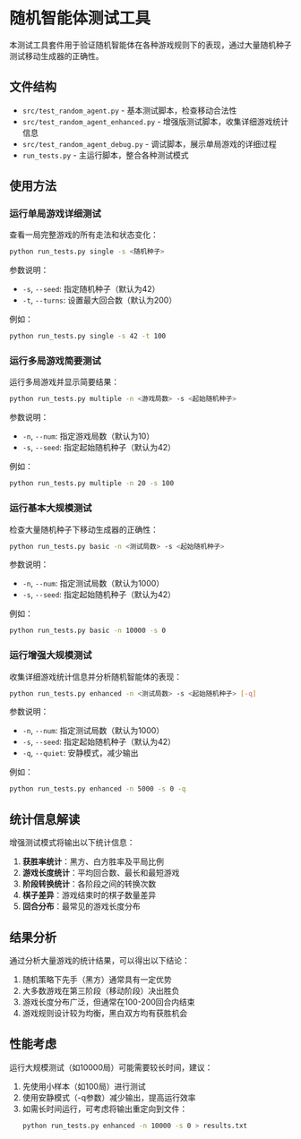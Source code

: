 # 随机智能体测试工具

本测试工具套件用于验证随机智能体在各种游戏规则下的表现，通过大量随机种子测试移动生成器的正确性。

## 文件结构

- `src/test_random_agent.py` - 基本测试脚本，检查移动合法性
- `src/test_random_agent_enhanced.py` - 增强版测试脚本，收集详细游戏统计信息
- `src/test_random_agent_debug.py` - 调试脚本，展示单局游戏的详细过程
- `run_tests.py` - 主运行脚本，整合各种测试模式

## 使用方法

### 运行单局游戏详细测试

查看一局完整游戏的所有走法和状态变化：

```bash
python run_tests.py single -s <随机种子>
```

参数说明：
- `-s`, `--seed`: 指定随机种子（默认为42）
- `-t`, `--turns`: 设置最大回合数（默认为200）

例如：
```bash
python run_tests.py single -s 42 -t 100
```

### 运行多局游戏简要测试

运行多局游戏并显示简要结果：

```bash
python run_tests.py multiple -n <游戏局数> -s <起始随机种子>
```

参数说明：
- `-n`, `--num`: 指定游戏局数（默认为10）
- `-s`, `--seed`: 指定起始随机种子（默认为42）

例如：
```bash
python run_tests.py multiple -n 20 -s 100
```

### 运行基本大规模测试

检查大量随机种子下移动生成器的正确性：

```bash
python run_tests.py basic -n <测试局数> -s <起始随机种子>
```

参数说明：
- `-n`, `--num`: 指定测试局数（默认为1000）
- `-s`, `--seed`: 指定起始随机种子（默认为42）

例如：
```bash
python run_tests.py basic -n 10000 -s 0
```

### 运行增强大规模测试

收集详细游戏统计信息并分析随机智能体的表现：

```bash
python run_tests.py enhanced -n <测试局数> -s <起始随机种子> [-q]
```

参数说明：
- `-n`, `--num`: 指定测试局数（默认为1000）
- `-s`, `--seed`: 指定起始随机种子（默认为42）
- `-q`, `--quiet`: 安静模式，减少输出

例如：
```bash
python run_tests.py enhanced -n 5000 -s 0 -q
```

## 统计信息解读

增强测试模式将输出以下统计信息：

1. **获胜率统计**：黑方、白方胜率及平局比例
2. **游戏长度统计**：平均回合数、最长和最短游戏
3. **阶段转换统计**：各阶段之间的转换次数
4. **棋子差异**：游戏结束时的棋子数量差异
5. **回合分布**：最常见的游戏长度分布

## 结果分析

通过分析大量游戏的统计结果，可以得出以下结论：

1. 随机策略下先手（黑方）通常具有一定优势
2. 大多数游戏在第三阶段（移动阶段）决出胜负
3. 游戏长度分布广泛，但通常在100-200回合内结束
4. 游戏规则设计较为均衡，黑白双方均有获胜机会

## 性能考虑

运行大规模测试（如10000局）可能需要较长时间，建议：

1. 先使用小样本（如100局）进行测试
2. 使用安静模式（-q参数）减少输出，提高运行效率
3. 如需长时间运行，可考虑将输出重定向到文件：
   ```bash
   python run_tests.py enhanced -n 10000 -s 0 > results.txt
   ``` 

   